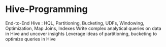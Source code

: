 # Hive-Programming

End-to-End Hive : HQL, Partitioning, Bucketing, UDFs, Windowing, Optimization, Map Joins, Indexes
Write complex analytical queries on data in Hive and uncover insights
Leverage ideas of partitioning, bucketing to optimize queries in Hive